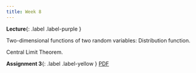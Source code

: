 ```yaml
---
title: Week 8
---
```


 **Lecture**{: .label .label-purple }

Two-dimensional functions of two random variables: Distribution function.

Central Limit Theorem.

  <!-- **Syllabus**{: .label .label-yellow } [PDF](../assets/lectures/Syllabus.pdf) -->
  **Assignment 3**{: .label .label-yellow } [PDF](../assets/lectures/Q3.pdf)
